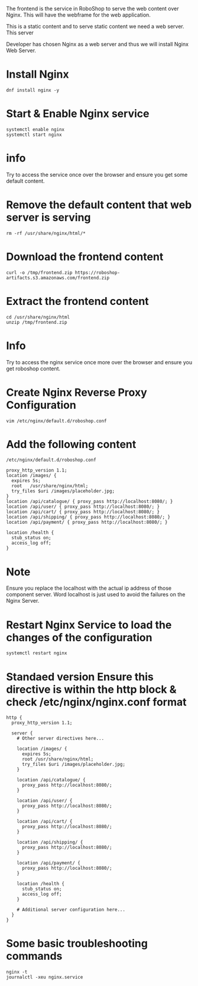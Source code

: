 The frontend is the service in RoboShop to serve the web content over Nginx. This will have the webframe for the web application.

This is a static content and to serve static content we need a web server. This server

Developer has chosen Nginx as a web server and thus we will install Nginx Web Server.

# Install Nginx
```
dnf install nginx -y 
```
# Start & Enable Nginx service
```
systemctl enable nginx 
systemctl start nginx 
```

# info
Try to access the service once over the browser and ensure you get some default content.

# Remove the default content that web server is serving
```
rm -rf /usr/share/nginx/html/* 
```
# Download the frontend content
```
curl -o /tmp/frontend.zip https://roboshop-artifacts.s3.amazonaws.com/frontend.zip
```
# Extract the frontend content
```
cd /usr/share/nginx/html 
unzip /tmp/frontend.zip
```
# Info
Try to access the nginx service once more over the browser and ensure you get roboshop content.

# Create Nginx Reverse Proxy Configuration
```
vim /etc/nginx/default.d/roboshop.conf 
```
# Add the following content
```
/etc/nginx/default.d/roboshop.conf

proxy_http_version 1.1;
location /images/ {
  expires 5s;
  root   /usr/share/nginx/html;
  try_files $uri /images/placeholder.jpg;
}
location /api/catalogue/ { proxy_pass http://localhost:8080/; }
location /api/user/ { proxy_pass http://localhost:8080/; }
location /api/cart/ { proxy_pass http://localhost:8080/; }
location /api/shipping/ { proxy_pass http://localhost:8080/; }
location /api/payment/ { proxy_pass http://localhost:8080/; }

location /health {
  stub_status on;
  access_log off;
} 

```

# Note
Ensure you replace the localhost with the actual ip address of those component server. Word localhost is just used to avoid the failures on the Nginx Server.

# Restart Nginx Service to load the changes of the configuration
```
systemctl restart nginx 
```


# Standaed version Ensure this directive is within the http block & check /etc/nginx/nginx.conf format
```
http {
  proxy_http_version 1.1;

  server {
    # Other server directives here...

    location /images/ {
      expires 5s;
      root /usr/share/nginx/html;
      try_files $uri /images/placeholder.jpg;
    }

    location /api/catalogue/ {
      proxy_pass http://localhost:8080/;
    }

    location /api/user/ {
      proxy_pass http://localhost:8080/;
    }

    location /api/cart/ {
      proxy_pass http://localhost:8080/;
    }

    location /api/shipping/ {
      proxy_pass http://localhost:8080/;
    }

    location /api/payment/ {
      proxy_pass http://localhost:8080/;
    }

    location /health {
      stub_status on;
      access_log off;
    }

    # Additional server configuration here...
  }
}
```
# Some basic troubleshooting commands
```
nginx -t
journalctl -xeu nginx.service
```


